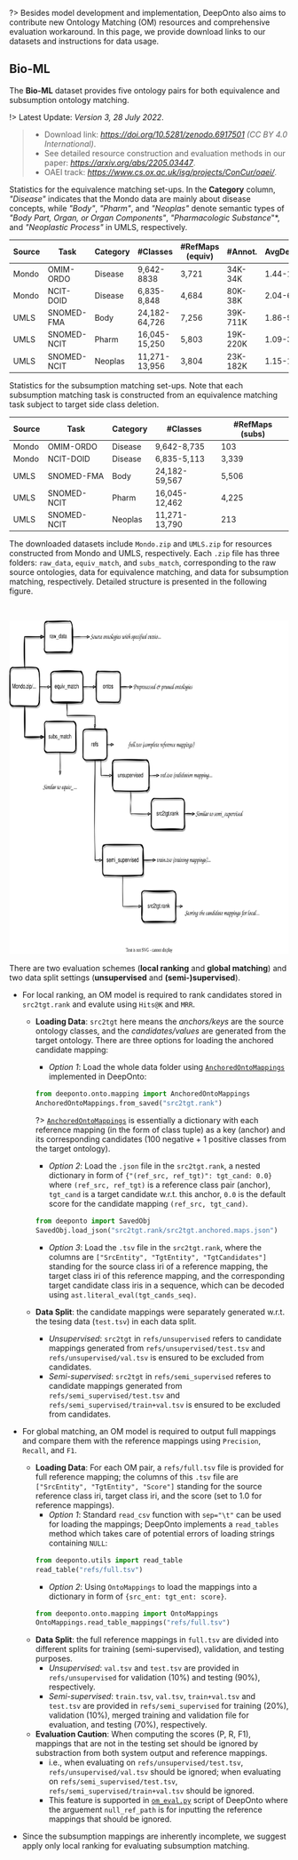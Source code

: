 <!---
Copyright 2021 Yuan He (KRR-Oxford). All rights reserved.

Licensed under the Apache License, Version 2.0 (the "License");
you may not use this file except in compliance with the License.
You may obtain a copy of the License at

    http://www.apache.org/licenses/LICENSE-2.0

Unless required by applicable law or agreed to in writing, software
distributed under the License is distributed on an "AS IS" BASIS,
WITHOUT WARRANTIES OR CONDITIONS OF ANY KIND, either express or implied.
See the License for the specific language governing permissions and
limitations under the License.
-->

?> Besides model development and implementation, DeepOnto also aims to contribute new Ontology Matching (OM) resources and comprehensive evaluation workaround. In this page, we provide download links to our datasets and instructions for data usage.

## Bio-ML

The **Bio-ML** dataset provides five ontology pairs for both equivalence and subsumption ontology matching.

!> Latest Update: *Version 3, 28 July 2022*.

> - Download link: *https://doi.org/10.5281/zenodo.6917501 (CC BY 4.0 International)*.
> - See detailed resource construction and evaluation methods in our paper: *https://arxiv.org/abs/2205.03447*.
> - OAEI track: *https://www.cs.ox.ac.uk/isg/projects/ConCur/oaei/*. 

Statistics for the equivalence matching set-ups. In the **Category** column, *"Disease"* indicates that the Mondo data are mainly about disease concepts, while *"Body"*, *"Pharm"*, and *"Neoplas"* denote semantic types of *"Body Part, Organ, or Organ Components"*, *"Pharmacologic Substance*"*, and *"Neoplastic Process"* in UMLS, respectively.

| Source | Task        | Category | #Classes      | #RefMaps (equiv) | #Annot.  | AvgDepths |
|--------|-------------|----------|---------------|------------------|----------|-----------|
| Mondo  | OMIM-ORDO   | Disease  | 9,642-8838    | 3,721            | 34K-34K  | 1.44-1.63 |
| Mondo  | NCIT-DOID   | Disease  | 6,835-8,848   | 4,684            | 80K-38K  | 2.04-6.85 |
| UMLS   | SNOMED-FMA  | Body     | 24,182-64,726 | 7,256            | 39K-711K | 1.86-9.32 |
| UMLS   | SNOMED-NCIT | Pharm    | 16,045-15,250 | 5,803            | 19K-220K | 1.09-3.26 |
| UMLS   | SNOMED-NCIT | Neoplas  | 11,271-13,956 | 3,804            | 23K-182K | 1.15-1.68 |

Statistics for the subsumption matching set-ups. Note that each subsumption matching task is constructed from an equivalence matching task subject to target side class deletion.


| Source | Task        | Category | #Classes      | #RefMaps (subs)  |
|--------|-------------|----------|---------------|------------------|
| Mondo  | OMIM-ORDO   | Disease  | 9,642-8,735   | 103              | 
| Mondo  | NCIT-DOID   | Disease  | 6,835-5,113   | 3,339            | 
| UMLS   | SNOMED-FMA  | Body     | 24,182-59,567 | 5,506            | 
| UMLS   | SNOMED-NCIT | Pharm    | 16,045-12,462 | 4,225            | 
| UMLS   | SNOMED-NCIT | Neoplas  | 11,271-13,790 | 213              | 

The downloaded datasets include `Mondo.zip` and `UMLS.zip` for resources constructed from Mondo and UMLS, respectively.
Each `.zip` file has three folders: `raw_data`, `equiv_match`, and `subs_match`, corresponding to the raw source ontologies, data for equivalence matching, and data for subsumption matching, respectively. Detailed structure is presented in the following figure. 

<br/>
<p align="center">
  <a href="https://doi.org/10.5281/zenodo.6917501">
    <img alt="deeponto" src="https://raw.githubusercontent.com/KRR-Oxford/DeepOnto/main/docs/images/largebiomeddata.svg" height="600" style="width: 100%;">
  </a>
</p>

There are two evaluation schemes (**local ranking** and **global matching**) and two data split settings (**unsupervised** and **(semi-)supervised**).

- For local ranking, an OM model is required to rank candidates stored in `src2tgt.rank` and evalute using `Hits@K` and `MRR`. 
  -  **Loading Data**: `src2tgt` here means the *anchors/keys* are the source ontology classes, and the *candidates/values* are generated from the target ontology. There are three options for loading the anchored candidate mapping:
     -  *Option 1*: Load the whole data folder using [`AnchoredOntoMappings`](data_structures?id=anchoredontomappings) implemented in DeepOnto: 
      ```python
      from deeponto.onto.mapping import AnchoredOntoMappings
      AnchoredOntoMappings.from_saved("src2tgt.rank")
      ```
      ?> [`AnchoredOntoMappings`](data_structures?id=anchoredontomappings) is essentially a dictionary with each reference mapping (in the form of class tuple) as a key (anchor) and its corresponding candidates (100 negative + 1 positive classes from the target ontology).
      
     -  *Option 2*: Load the `.json` file in the `src2tgt.rank`, a nested dictionary in form of `{"(ref_src, ref_tgt)": tgt_cand: 0.0}` where `(ref_src, ref_tgt)` is a reference class pair (anchor), `tgt_cand` is a target candidate w.r.t. this anchor, `0.0` is the default score for the candidate mapping `(ref_src, tgt_cand)`.
      ```python
      from deeponto import SavedObj
      SavedObj.load_json("src2tgt.rank/src2tgt.anchored.maps.json")
      ```  
      - *Option 3*: Load the `.tsv` file in the `src2tgt.rank`, where the columns are `["SrcEntity", "TgtEntity", "TgtCandidates"]` standing for the source class iri of a reference mapping, the target class iri of this reference mapping, and the corresponding target candidate class iris in a sequence, which can be decoded using `ast.literal_eval(tgt_cands_seq)`.
  - **Data Split**: the candidate mappings were separately generated w.r.t. the tesing data (`test.tsv`) in each data split.
    - *Unsupervised*: `src2tgt` in `refs/unsupervised` refers to candidate mappings generated from `refs/unsupervised/test.tsv` and `refs/unsupervised/val.tsv` is ensured to be excluded from candidates.
    - *Semi-supervised*: `src2tgt` in `refs/semi_supervised` referes to candidate mappings generated from `refs/semi_supervised/test.tsv` and `refs/semi_supervised/train+val.tsv` is ensured to be excluded from candidates.

- For global matching, an OM model is required to output full mappings and compare them with the reference mappings using `Precision`, `Recall`, and `F1`.
  - **Loading Data**: For each OM pair, a `refs/full.tsv` file is provided for full reference mapping; the columns of this `.tsv` file are `["SrcEntity", "TgtEntity", "Score"]` standing for the source reference class iri, target class iri, and the score (set to $1.0$ for reference mappings). 
    - *Option 1*: Standard `read_csv` function with `sep="\t"` can be used for loading the mappings; DeepOnto implements a `read_tables` method which takes care of potential errors of loading strings containing `NULL`:
    ```python
    from deeponto.utils import read_table
    read_table("refs/full.tsv")
    ```
    - *Option 2*: Using `OntoMappings` to load the mappings into a dictionary in form of `{src_ent: tgt_ent: score}`.
    ```python
    from deeponto.onto.mapping import OntoMappings
    OntoMappings.read_table_mappings("refs/full.tsv")
    ```
  - **Data Split**: the full reference mappings in `full.tsv` are divided into different splits for training (semi-supervised), validation, and testing purposes.
    -  *Unsupervised*: `val.tsv` and `test.tsv` are provided in `refs/unsupervised` for validation (10%) and testing (90%), respectively.
    -  *Semi-supervised*: `train.tsv`, `val.tsv`, `train+val.tsv` and `test.tsv` are provided in `refs/semi_supervised` for training (20%), validation (10%), merged training and validation file for evaluation, and testing (70%), respectively.
  - **Evaluation Caution**: When computing the scores (P, R, F1), mappings that are not in the testing set should be ignored by substraction from both system output and reference mappings. 
    - i.e., when evaluating on `refs/unsupervised/test.tsv`, `refs/unsupervised/val.tsv` should be ignored; when evaluating on `refs/semi_supervised/test.tsv`, `refs/semi_supervised/train+val.tsv` should be ignored. 
    - This feature is supported in [`om_eval.py`](using_deeponto?id=om-evaluation) script of DeepOnto where the arguement `null_ref_path` is for inputting the reference mappings that should be ignored.

- Since the subsumption mappings are inherently incomplete, we suggest apply only local ranking for evaluating subsumption matching.

